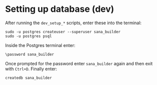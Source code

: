 Setting up database (dev)
===

After running the `dev_setup_*` scripts, enter these into the terminal:
```
sudo -u postgres createuser --superuser sana_builder
sudo -u postgres psql
```

Inside the Postgres terminal enter:
```
\password sana_builder
```

Once prompted for the password enter `sana_builder` again and then exit with `Ctrl+D`. Finally enter:
```
createdb sana_builder
```
